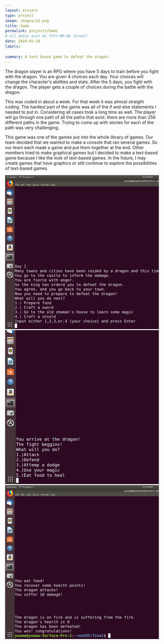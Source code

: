 ```yaml
---
layout: project
type: project
image: images/a1.png
title: Game
permalink: projects/Game
# All dates must be YYYY-MM-DD format!
date: 2019-05-20
labels:
  
summary: A text based game to defeat the dragon. 
---
```


The dragon slayer is an RPG where you have 5 days to train before you fight with the dragon. You are given 4 choices each day. Your choices will change the character's abilities and stats. After the 5 days, you fight with the dragon. The player gets a couple of choices during the battle with the dragon. 

This was coded in about a week. For that week it was almost straight coding. The hardest part of the game was all of the if and else statements I needed to put in. Considering all cases took a long time as well. The player will go through one path of all the paths that exist. there are more than 256 different paths in the game. Trying to come up with stories for each of the path was very challenging.  

This game was one of the games put into the whole library of games. Our team decided that we wanted to make a console that ran several games. So our team each made a game and put them together at the end. Other members tried to make graphical games but I decided to make a text-based game because I like the look of text-based games. In the future, I may create games that have graphics or still continue to explore the possibilities of text-based games. 
 


<img class="ui medium right floated rounded image" src="../images/a2.png">
<img class="ui medium right floated rounded image" src="../images/a3.png">
<img class="ui medium right floated rounded image" src="../images/a4.png">
